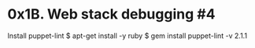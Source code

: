 # 0x1B. Web stack debugging #4
Install puppet-lint
$ apt-get install -y ruby
$ gem install puppet-lint -v 2.1.1
